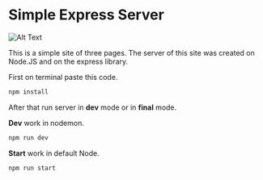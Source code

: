 # Simple Express Server

<img src="https://miro.medium.com/max/80/0*PRNVc7bjff0Jj1pm.png" alt="Alt Text" title="Optional Title">

This is a simple site of three pages. The server of this site was created on Node.JS and on the express library.

First on terminal paste this code.

```javascript
npm install
```

After that run server in **dev** mode or in **final** mode.


**Dev** work in nodemon.
```javascript
npm run dev
```


**Start** work in default Node.
```javascript
npm run start
```
